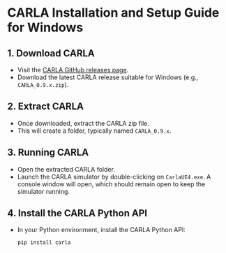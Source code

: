 # CARLA Installation and Setup Guide for Windows

## 1. Download CARLA
- Visit the [CARLA GitHub releases page](https://github.com/carla-simulator/carla/releases).
- Download the latest CARLA release suitable for Windows (e.g., `CARLA_0.9.x.zip`).

## 2. Extract CARLA
- Once downloaded, extract the CARLA zip file.
- This will create a folder, typically named `CARLA_0.9.x`.

## 3. Running CARLA
- Open the extracted CARLA folder.
- Launch the CARLA simulator by double-clicking on `CarlaUE4.exe`. A console window will open, which should remain open to keep the simulator running.

## 4. Install the CARLA Python API
- In your Python environment, install the CARLA Python API:
  ```bash
  pip install carla
